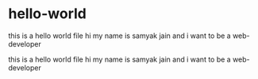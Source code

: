 # hello-world
this is a hello world file
hi my name is samyak jain and i want to be a web-developer

this is a hello world file
hi my name is samyak jain and i want to be a web-developer